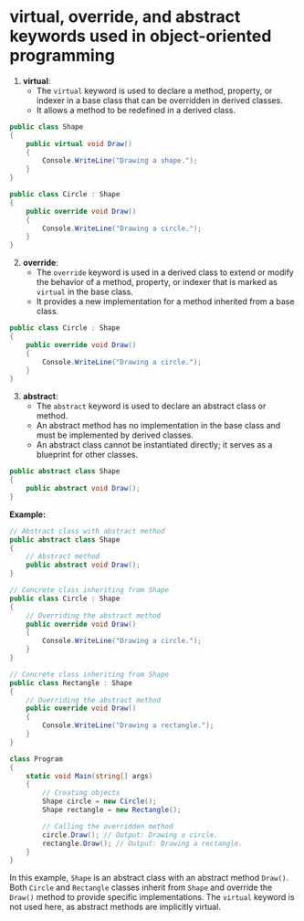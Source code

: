 # virtual, override, and abstract keywords used in object-oriented programming

1. **virtual**:
   - The `virtual` keyword is used to declare a method, property, or indexer in a base class that can be overridden in derived classes.
   - It allows a method to be redefined in a derived class.

```csharp
public class Shape
{
    public virtual void Draw()
    {
        Console.WriteLine("Drawing a shape.");
    }
}

public class Circle : Shape
{
    public override void Draw()
    {
        Console.WriteLine("Drawing a circle.");
    }
}
```

2. **override**:
   - The `override` keyword is used in a derived class to extend or modify the behavior of a method, property, or indexer that is marked as `virtual` in the base class.
   - It provides a new implementation for a method inherited from a base class.

```csharp
public class Circle : Shape
{
    public override void Draw()
    {
        Console.WriteLine("Drawing a circle.");
    }
}
```

3. **abstract**:
   - The `abstract` keyword is used to declare an abstract class or method.
   - An abstract method has no implementation in the base class and must be implemented by derived classes.
   - An abstract class cannot be instantiated directly; it serves as a blueprint for other classes.

```csharp
public abstract class Shape
{
    public abstract void Draw();
}
```

**Example:**

```csharp
// Abstract class with abstract method
public abstract class Shape
{
    // Abstract method
    public abstract void Draw();
}

// Concrete class inheriting from Shape
public class Circle : Shape
{
    // Overriding the abstract method
    public override void Draw()
    {
        Console.WriteLine("Drawing a circle.");
    }
}

// Concrete class inheriting from Shape
public class Rectangle : Shape
{
    // Overriding the abstract method
    public override void Draw()
    {
        Console.WriteLine("Drawing a rectangle.");
    }
}

class Program
{
    static void Main(string[] args)
    {
        // Creating objects
        Shape circle = new Circle();
        Shape rectangle = new Rectangle();

        // Calling the overridden method
        circle.Draw(); // Output: Drawing a circle.
        rectangle.Draw(); // Output: Drawing a rectangle.
    }
}
```

In this example, `Shape` is an abstract class with an abstract method `Draw()`. Both `Circle` and `Rectangle` classes inherit from `Shape` and override the `Draw()` method to provide specific implementations. The `virtual` keyword is not used here, as abstract methods are implicitly virtual.